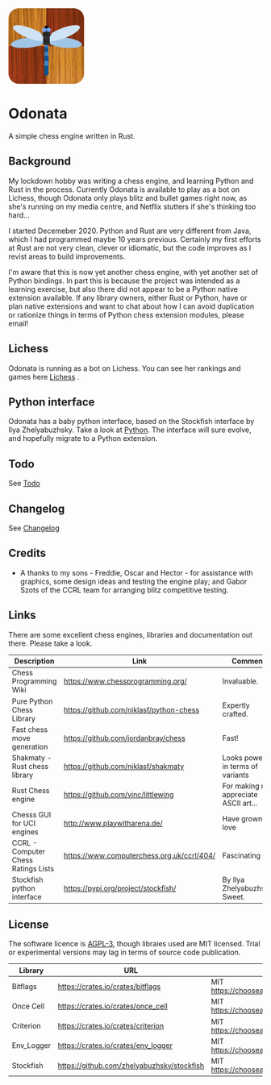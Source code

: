<img src="https://github.com/akanalytics/odonata/blob/main/docs/odonata-blue.png" width=150 />


# Odonata
A simple chess engine written in Rust.

## Background
My lockdown hobby was writing a chess engine, and learning Python and Rust in the process. Currently Odonata is available to play as a bot on Lichess, though Odonata only plays blitz and bullet games right now, as she's running on my media centre, and Netflix stutters if she's thinking too hard...

I started Decemeber 2020. Python and Rust are very different from Java, which I had programmed maybe 10 years previous. Certainly my first efforts at Rust are not very clean, clever or idiomatic, but the code improves as I revist areas to build improvements.

I'm aware that this is now yet another chess engine, with yet another set of Python bindings. In part this is because the project was intended as a learning exercise, but also there did not appear to be a Python native extension available. If any library owners, either Rust or Python, have or plan native extensions and want to chat about how I can avoid duplication or rationize things in terms of Python chess extension modules, please email!   


## Lichess
Odonata is running as a bot on Lichess. You can see her rankings and games here [Lichess](https://lichess.org/@/odonata-bot) .

## Python interface
Odonata has a baby python interface, based on the Stockfish interface by Ilya Zhelyabuzhsky. Take a look at [Python](/docs/python.md). The interface will sure evolve, and hopefully migrate to a Python extension.

## Todo
See [Todo](/docs/todo.md)

## Changelog
See [Changelog](/docs/changelog.md)

## Credits
- A thanks to my sons - Freddie, Oscar and Hector - for assistance with graphics, some design ideas and testing the engine play; and Gabor Szots of the CCRL team for arranging blitz competitive testing.


## Links
There are some excellent chess engines, libraries  and documentation out there. Please take a look.

Description | Link | Comment  
----------- | ---- | -------
Chess Programming Wiki | https://www.chessprogramming.org/ | Invaluable.
Pure Python Chess Library | https://github.com/niklasf/python-chess | Expertly crafted. 
Fast chess move generation | https://github.com/jordanbray/chess | Fast!
Shakmaty - Rust chess library | https://github.com/niklasf/shakmaty | Looks powerful in terms of variants
Rust Chess engine | https://github.com/vinc/littlewing | For making me appreciate ASCII art...
Chesss GUI for UCI engines | http://www.playwitharena.de/ | Have grown to love
CCRL - Computer Chess Ratings Lists | https://www.computerchess.org.uk/ccrl/404/ | Fascinating
Stockfish python interface | https://pypi.org/project/stockfish/ | By Ilya Zhelyabuzhsky. Sweet.

## License
The software licence is [AGPL-3](../license.txt), though libraies used are MIT licensed. Trial or experimental versions may lag in terms of source code publication.


Library | URL | License 
----------- | ---- | -------
Bitflags | https://crates.io/crates/bitflags | MIT https://choosealicense.com/licenses/mit/
Once Cell | https://crates.io/crates/once_cell | MIT https://choosealicense.com/licenses/mit/
Criterion | https://crates.io/crates/criterion | MIT https://choosealicense.com/licenses/mit/
Env_Logger | https://crates.io/crates/env_logger | MIT https://choosealicense.com/licenses/mit/
Stockfish | https://github.com/zhelyabuzhsky/stockfish | MIT https://choosealicense.com/licenses/mit/ 

